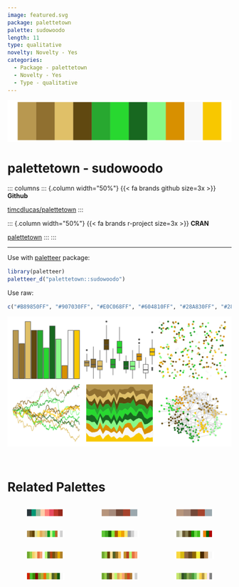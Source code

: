 ```yaml
---
image: featured.svg
package: palettetown
palette: sudowoodo
length: 11
type: qualitative
novelty: Novelty - Yes
categories:
  - Package - palettetown
  - Novelty - Yes
  - Type - qualitative
---
```


![](featured.svg)

# palettetown - sudowoodo 

::: columns
::: {.column width="50%"}
{{< fa brands github size=3x >}}
**Github**

[timcdlucas/palettetown](https://github.com/timcdlucas/palettetown)
:::

::: {.column width="50%"}
{{< fa brands r-project size=3x >}}
**CRAN**

[palettetown](https://CRAN.R-project.org/package=palettetown)
:::
:::

<hr> 

Use with [paletteer](https://emilhvitfeldt.github.io/paletteer/) package:

```r
library(paletteer)
paletteer_d("palettetown::sudowoodo")
```

Use raw:

```r
c("#B89850FF", "#907030FF", "#E0C068FF", "#604810FF", "#28A830FF", "#28D830FF", "#186820FF", "#88F888FF", "#D89000FF", "#F8F8F8FF", "#F8C800FF")
``` 

![](examples.png) 

<br>

# Related Palettes

<div class="list" style="display: grid; grid-template-columns: auto auto auto;"> <figure class="figure">
<a href="../../awtools/a_palette/"> <img src="../../awtools/a_palette/featured.svg" style="width: 100%;" class="figure-img"></a>
</figure> <figure class="figure">
<a href="../../ButterflyColors/hamadryas_feronia/"> <img src="../../ButterflyColors/hamadryas_feronia/featured.svg" style="width: 100%;" class="figure-img"></a>
</figure> <figure class="figure">
<a href="../../ButterflyColors/hamadryas_feronia/"> <img src="../../ButterflyColors/hamadryas_feronia/featured.svg" style="width: 100%;" class="figure-img"></a>
</figure> <figure class="figure">
<a href="../../palettetown/farfetchd/"> <img src="../../palettetown/farfetchd/featured.svg" style="width: 100%;" class="figure-img"></a>
</figure> <figure class="figure">
<a href="../../palettetown/skiploom/"> <img src="../../palettetown/skiploom/featured.svg" style="width: 100%;" class="figure-img"></a>
</figure> <figure class="figure">
<a href="../../palettetown/smeargle/"> <img src="../../palettetown/smeargle/featured.svg" style="width: 100%;" class="figure-img"></a>
</figure> <figure class="figure">
<a href="../../palettetown/weepinbell/"> <img src="../../palettetown/weepinbell/featured.svg" style="width: 100%;" class="figure-img"></a>
</figure> <figure class="figure">
<a href="../../palettetown/bellsprout/"> <img src="../../palettetown/bellsprout/featured.svg" style="width: 100%;" class="figure-img"></a>
</figure> <figure class="figure">
<a href="../../palettetown/drowzee/"> <img src="../../palettetown/drowzee/featured.svg" style="width: 100%;" class="figure-img"></a>
</figure> <figure class="figure">
<a href="../../palettetown/bellossom/"> <img src="../../palettetown/bellossom/featured.svg" style="width: 100%;" class="figure-img"></a>
</figure> <figure class="figure">
<a href="../../palettetown/victreebel/"> <img src="../../palettetown/victreebel/featured.svg" style="width: 100%;" class="figure-img"></a>
</figure> <figure class="figure">
<a href="../../palettetown/cacnea/"> <img src="../../palettetown/cacnea/featured.svg" style="width: 100%;" class="figure-img"></a>
</figure> 
</div>
